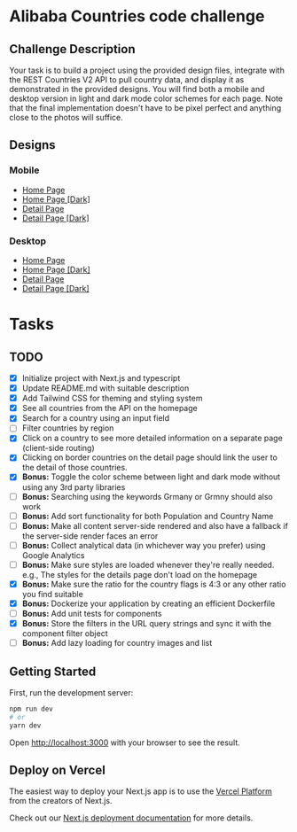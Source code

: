 # Alibaba Countries code challenge

## Challenge Description

Your task is to build a project using the provided design files, integrate with the REST Countries V2 API to pull country data, and display it as demonstrated in the provided designs. You will find both a mobile and desktop version in light and dark mode color schemes for each page. Note that the final implementation doesn't have to be pixel perfect and anything close to the photos will suffice.

## Designs

### Mobile

- <a href="https://alibaba-rest-countries.vercel.app/design/mobile-design-home-light.jpg">Home Page</a>
- <a href="https://alibaba-rest-countries.vercel.app/design/mobile-design-home-dark.jpg">Home Page [Dark]</a>
- <a href="https://alibaba-rest-countries.vercel.app/design/mobile-design-detail-light.jpg">Detail Page</a>
- <a href="https://alibaba-rest-countries.vercel.app/design/mobile-design-detail-dark.jpg">Detail Page [Dark]</a>

### Desktop

- <a href="https://alibaba-rest-countries.vercel.app/design/desktop-design-home-light.jpg">Home Page</a>
- <a href="https://alibaba-rest-countries.vercel.app/design/desktop-design-home-dark.jpg">Home Page [Dark]</a>
- <a href="https://alibaba-rest-countries.vercel.app/design/desktop-design-detail-light.jpg">Detail Page</a>
- <a href="https://alibaba-rest-countries.vercel.app/design/desktop-design-detail-dark.jpg">Detail Page [Dark]</a>

# Tasks

## TODO

- [x] Initialize project with Next.js and typescript
- [x] Update README.md with suitable description
- [x] Add Tailwind CSS for theming and styling system
- [x] See all countries from the API on the homepage
- [x] Search for a country using an input field
- [ ] Filter countries by region
- [x] Click on a country to see more detailed information on a separate page (client-side routing)
- [x] Clicking on border countries on the detail page should link the user to the detail of those countries.
- [x] <b>Bonus:</b> Toggle the color scheme between light and dark mode without using any 3rd party libraries
- [ ] <b>Bonus:</b> Searching using the keywords Grmany or Grmny should also work
- [ ] <b>Bonus:</b> Add sort functionality for both Population and Country Name
- [ ] <b>Bonus:</b> Make all content server-side rendered and also have a fallback if the server-side render faces an error
- [ ] <b>Bonus:</b> Collect analytical data (in whichever way you prefer) using Google Analytics
- [ ] <b>Bonus:</b> Make sure styles are loaded whenever they're really needed. e.g., The styles for the details page don't load on the homepage
- [x] <b>Bonus:</b> Make sure the ratio for the country flags is 4:3 or any other ratio you find suitable
- [x] <b>Bonus:</b> Dockerize your application by creating an efficient Dockerfile
- [ ] <b>Bonus:</b> Add unit tests for components
- [x] <b>Bonus:</b> Store the filters in the URL query strings and sync it with the component filter object
- [ ] <b>Bonus:</b> Add lazy loading for country images and list

## Getting Started

First, run the development server:

```bash
npm run dev
# or
yarn dev
```

Open [http://localhost:3000](http://localhost:3000) with your browser to see the result.

## Deploy on Vercel

The easiest way to deploy your Next.js app is to use the [Vercel Platform](https://vercel.com/new?utm_medium=default-template&filter=next.js&utm_source=create-next-app&utm_campaign=create-next-app-readme) from the creators of Next.js.

Check out our [Next.js deployment documentation](https://nextjs.org/docs/deployment) for more details.

